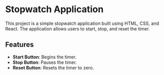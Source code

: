 # Stopwatch Application

This project is a simple stopwatch application built using HTML, CSS, and React. The application allows users to start, stop, and reset the timer.

## Features

- **Start Button**: Begins the timer.
- **Stop Button**: Pauses the timer.
- **Reset Button**: Resets the timer to zero.

